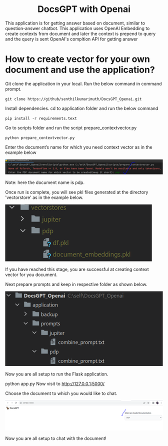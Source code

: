 <h1 align="center">
  DocsGPT with Openai
</h1>

This application is for getting answer based on document, similar to question-answer chatbot. This application uses OpenAI Embedding to create contexts from document and later the context is prepend to query and the query is sent OpenAI's compltion API for getting answer

# How to create vector for your own document and use the application?

Git clone the application in your local. Run the below command in command prompt.

`git clone https://github/senthilkumarimuth/DocsGPT_Openai.git`
 
Install dependencies. cd to application folder and run the below command

`pip install -r requirements.text`
 
Go to scripts folder and run the script prepare_contextvector.py

`python prepare_contextvector.py`

Enter the document’s name for which you need context vector as in the example below

![Alt text](./readme_files/b3a8d398-f17d-419e-a607-eccb6f3dfcd3.png?raw=true "enter document name")

Note: here the document name is pdp.

Once run is complete, you will see pkl files generated at the directory 'vectorstore' as in the example below.

![Alt text](./readme_files/vecterstore.PNG?raw=true "vectorstore")

If you have reached this stage, you are successful at creating context vector for you document.

Next prepare prompts and keep in respective folder as shown below.

![Alt text](./readme_files/prompt.PNG?raw=true "prompt")

Now you are all setup to run the Flask application.


python app.py
Now visit to http://127.0.0.1:5000/ 

Choose the document to which you would like to chat.

![Alt text](./readme_files/206d5169-f176-4005-a23a-fa1616db744f.png?raw=true "web ui")

Now you are all setup to chat with the document!

 
